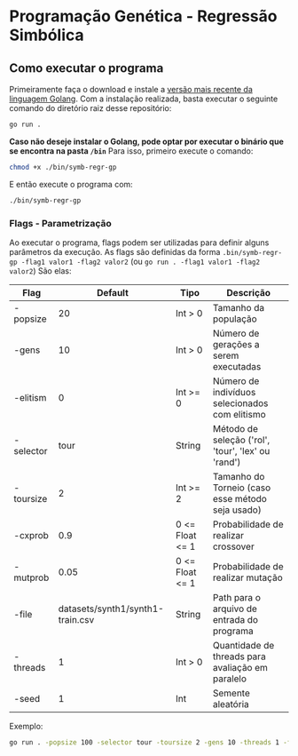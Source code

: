# Programação Genética - Regressão Simbólica

## Como executar o programa

Primeiramente faça o download e instale a [versão mais recente da linguagem Golang](https://go.dev/doc/install).
Com a instalação realizada, basta executar o seguinte comando do diretório raiz desse repositório:

```sh
go run .
```

**Caso não deseje instalar o Golang, pode optar por executar o binário que se encontra na pasta `/bin`**
Para isso, primeiro execute o comando:

```sh 
chmod +x ./bin/symb-regr-gp
```

E então execute o programa com:

```sh 
./bin/symb-regr-gp
```

### Flags - Parametrização

Ao executar o programa, flags podem ser utilizadas para definir alguns parâmetros da execução.
As flags são definidas da forma `.bin/symb-regr-gp -flag1 valor1 -flag2 valor2` (ou `go run . -flag1 valor1 -flag2 valor2`) 
São elas:

| Flag       | Default                          | Tipo            | Descrição                                          |
| ---------- | -------------------------------- | --------------- | -------------------------------------------------- |
| \-popsize  | 20                               | Int > 0         | Tamanho da população                               |
| \-gens     | 10                               | Int > 0         | Número de gerações a serem executadas              |
| \-elitism  | 0                                | Int >= 0        | Número de indivíduos selecionados com elitismo     |
| \-selector | tour                             | String          | Método de seleção ('rol', 'tour', 'lex' ou 'rand') |
| \-toursize | 2                                | Int >= 2        | Tamanho do Torneio (caso esse método seja usado)   |
| \-cxprob   | 0.9                              | 0 <= Float <= 1 | Probabilidade de realizar crossover                |
| \-mutprob  | 0.05                             | 0 <= Float <= 1 | Probabilidade de realizar mutação                  |
| \-file     | datasets/synth1/synth1-train.csv | String          | Path para o arquivo de entrada do programa         |
| \-threads  | 1                                | Int > 0         | Quantidade de threads para avaliação em paralelo   |
| \-seed     | 1                                | Int             | Semente aleatória                                  |

Exemplo:

```sh
go run . -popsize 100 -selector tour -toursize 2 -gens 10 -threads 1 -file "datasets/synth1/synth1-train.csv" -cxprob 0.9 -mutprob 0.05 -elitism 1 -seed 1111
```

